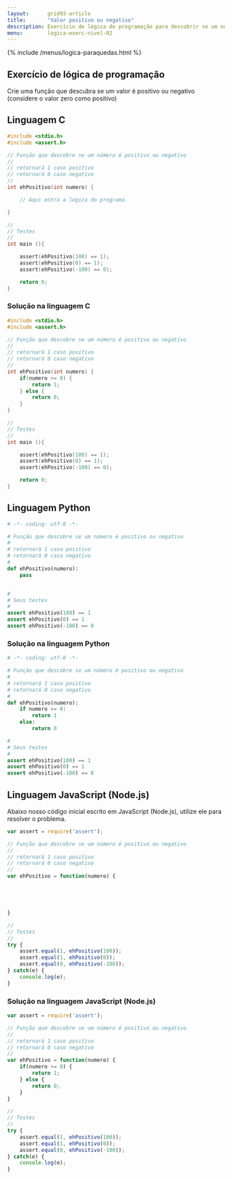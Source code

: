 ```yaml
---
layout:      grid93-article
title:       "Valor positivo ou negativo"
description: Exercício de lógica de programação para descobrir se um número é positivo ou negativo.
menu:        logica-exerc-nivel-02
---
```


{% include /menus/logica-paraquedas.html %}

Exercício de lógica de programação
---
     
Crie uma função que descubra se um valor é positivo ou negativo (considere o valor zero como positivo)

        

Linguagem C
---


```c
#include <stdio.h>
#include <assert.h>

// Função que descobre se um número é positivo ou negativo
//
// retornará 1 caso positivo
// retornará 0 caso negativo
//
int ehPositivo(int numero) {

    // Aqui entra a lógica do programa.

}

//
// Testes
//
int main (){

    assert(ehPositivo(100) == 1);
    assert(ehPositivo(0) == 1);
    assert(ehPositivo(-100) == 0);

    return 0;
}
```


### Solução na linguagem C

```c
#include <stdio.h>
#include <assert.h>

// Função que descobre se um número é positivo ou negativo
//
// retornará 1 caso positivo
// retornará 0 caso negativo
//
int ehPositivo(int numero) {
	if(numero >= 0) {
		return 1;
	} else {
		return 0;
	}
}

//
// Testes
//
int main (){

    assert(ehPositivo(100) == 1);
    assert(ehPositivo(0) == 1);
    assert(ehPositivo(-100) == 0);

    return 0;
}
```



Linguagem Python
---

```python
# -*- coding: utf-8 -*-

# Função que descobre se um número é positivo ou negativo
#
# retornará 1 caso positivo
# retornará 0 caso negativo
#
def ehPositivo(numero):
    pass


#
# Seus testes
#
assert ehPositivo(100) == 1
assert ehPositivo(0) == 1
assert ehPositivo(-100) == 0
```


### Solução na linguagem Python


```python
# -*- coding: utf-8 -*-

# Função que descobre se um número é positivo ou negativo
#
# retornará 1 caso positivo
# retornará 0 caso negativo
#
def ehPositivo(numero):
	if numero >= 0:
		return 1
	else:
		return 0

#
# Seus testes
#
assert ehPositivo(100) == 1
assert ehPositivo(0) == 1
assert ehPositivo(-100) == 0
```


Linguagem JavaScript (Node.js)
---

Abaixo nosso código inicial escrito em JavaScript (Node.js), utilize ele para resolver o problema.


```javascript
var assert = require('assert');

// Função que descobre se um número é positivo ou negativo
//
// retornará 1 caso positivo
// retornará 0 caso negativo
//
var ehPositivo = function(numero) {





}

//
// Testes
//
try {
    assert.equal(1, ehPositivo(100));
    assert.equal(1, ehPositivo(0));
    assert.equal(0, ehPositivo(-100));
} catch(e) {
    console.log(e);
}
```


### Solução na linguagem JavaScript (Node.js)


```javascript
var assert = require('assert');

// Função que descobre se um número é positivo ou negativo
//
// retornará 1 caso positivo
// retornará 0 caso negativo
//
var ehPositivo = function(numero) {
    if(numero >= 0) {
        return 1;
    } else {
        return 0;
    }
}

//
// Testes
//
try {
    assert.equal(1, ehPositivo(100));
    assert.equal(1, ehPositivo(0));
    assert.equal(0, ehPositivo(-100));
} catch(e) {
    console.log(e);
}
```